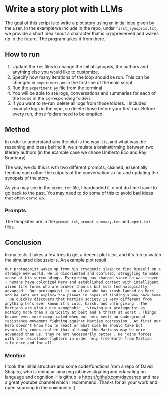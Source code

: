 # Write a story plot with LLMs

The goal of this script is to write a plot story using an initial idea given by the user.
In the example we include in the repo, under ```first_synopsis.txt```, we provide a short idea about 
a character that is cryopreserved and wakes up in the future.  The program takes it from there.

## How to run

1. Update the ```txt``` files to change the initial synopsis, the authors and anything else you would like to customize.
2. Specify how many iterations of the loop should be run.  This can be changed in ```experiment.py``` in the first line of the main script.
3. Run the ```experiment.py``` file from the terminal
4. You will be able to see logs, conversations and summaries for each of the loops in the corresponding folders
5. If you want to re-run, delete all logs from those folders.  I included example logs in the repo, so delete those before your first run.  Before every run, those folders need to be emptied.


## Method
In order to understand why the plot is the way it is, and what was the reasoning and ideas 
behind it, we simulate a brainstorming between two literary authors (in the example case we
chose Umberto Eco and Ray Bradbury).

The way we do this is with two different prompts, chained, essentially feeding each other the
outputs of the conversation so far and updating the synopsis of the story.

As you may see in the ```agent.txt``` file, I hardcoded it to not do time travel to go back to the past.
You may need to do some of this to avoid bad ideas that often come up.

### Prompts

The templates are in the ```prompt.txt```, ```prompt_summary.txt``` and ```agent.txt``` files.

## Conclusion

In my tests it takes a few tries to get a decent plot idea, and it's fun to watch the simulated 
discussions.  An example plot result:

``
Our protagonist wakes up from his cryogenic sleep to find himself on a strange new world. He is disoriented and confused, struggling to make sense of his surroundings. Everything has changed since he was frozen - humans have colonized Mars and established contact with intelligent alien life forms who are broker than us but more technologically advanced . Our protagonist is an alien who has crash-landed on Mars , and he sets out explore the planet in hopes of finding a way back home . He quickly discovers that Martian society is very different from anything he's ever known it's cold, harsh, and unforgiving . The Martians are also quite xenophobic , viewing our protagonist as nothing more than a curiosity at best and a threat at worst . Things become even more complicated when our hero meets an underground resistance movement fighting against Martian oppression . At first our hero doesn't know how to react or what side he should take but eventually comes realize that although the Martians may be more advanced than us, they're not necessarily better . He joins forces with the resistance fighters in order help free Earth from Martian rule once and for all.
``



### Mention

I took the initial structure and some code/functions from a repo of David Shapiro, who is doing an amazing 
job investigating and educating on language and cognition.  His github is 
https://github.com/daveshap and has a great youtube channel which I recommend. Thanks for all your work and open sourcing to the community :)

 
